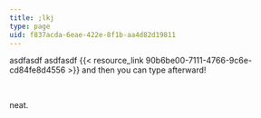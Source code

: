```yaml
---
title: ;lkj
type: page
uid: f837acda-6eae-422e-8f1b-aa4d82d19811
---
```

asdfasdf asdfasdf {{< resource_link 90b6be00-7111-4766-9c6e-cd84fe8d4556 >}}
 and then you can type afterward!

 

neat.